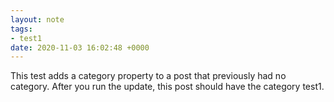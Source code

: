 ```yaml
---
layout: note
tags:
- test1
date: 2020-11-03 16:02:48 +0000
---
```


This test adds a category property to a post that previously had no category. After you run the update, this post should have the category test1.
